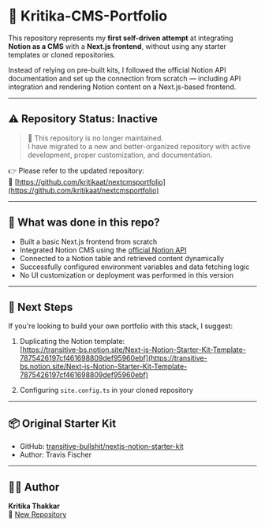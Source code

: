 # 📝 Kritika-CMS-Portfolio

This repository represents my **first self-driven attempt** at integrating **Notion as a CMS** with a **Next.js frontend**, without using any starter templates or cloned repositories.

Instead of relying on pre-built kits, I followed the official Notion API documentation and set up the connection from scratch — including API integration and rendering Notion content on a Next.js-based frontend.

---

## ⚠️ Repository Status: Inactive

> 🔄 This repository is no longer maintained.  
> I have migrated to a new and better-organized repository with active development, proper customization, and documentation.

👉 Please refer to the updated repository:  
🔗 [https://github.com/kritikaat/nextcmsportfolio](https://github.com/kritikaat/nextcmsportfolio)

---

## 📄 What was done in this repo?

- Built a basic Next.js frontend from scratch
- Integrated Notion CMS using the [official Notion API](https://developers.notion.com/)
- Connected to a Notion table and retrieved content dynamically
- Successfully configured environment variables and data fetching logic
- No UI customization or deployment was performed in this version

---

## 🚀 Next Steps

If you're looking to build your own portfolio with this stack, I suggest:

1. Duplicating the Notion template:  
   [https://transitive-bs.notion.site/Next-js-Notion-Starter-Kit-Template-7875426197cf461698809def95960ebf](https://transitive-bs.notion.site/Next-js-Notion-Starter-Kit-Template-7875426197cf461698809def95960ebf)

2. Configuring `site.config.ts` in your cloned repository

---

## 📦 Original Starter Kit

- GitHub: [transitive-bullshit/nextjs-notion-starter-kit](https://github.com/transitive-bullshit/nextjs-notion-starter-kit)
- Author: Travis Fischer

---

## 🙋‍♀️ Author

**Kritika Thakkar**  
🔗 [New Repository](https://github.com/kritikaat/nextcmsportfolio)

